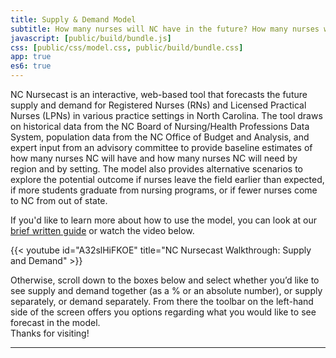 ```yaml
---
title: Supply & Demand Model
subtitle: How many nurses will NC have in the future? How many nurses will NC need in the future? How does supply and demand of nurses look in different regions of NC and practice settings? Check the nursecast!
javascript: [public/build/bundle.js]
css: [public/css/model.css, public/build/bundle.css]
app: true
es6: true
---
```

 

<span class="has-text-weight-semibold">NC Nursecast</span> is an interactive, web-based tool that forecasts the future supply and demand for Registered Nurses (RNs) and Licensed Practical Nurses (LPNs) in various practice settings in North Carolina. The tool draws on historical data from the NC Board of Nursing/Health Professions Data System, population data from the NC Office of Budget and Analysis, and expert input from an advisory committee to provide baseline estimates of how many nurses NC will have and how many nurses NC will need by region and by setting. The model also provides alternative scenarios to explore the potential outcome if nurses leave the field earlier than expected, if more students graduate from nursing programs, or if fewer nurses come to NC from out of state.  

If you'd like to learn more about how to use the model, you can look at our [brief written guide](#how-to-use) or watch the video below.

<div class="columns is-centered">
<div class="column is-four-fifths">
{{< youtube id="A32slHiFKOE" title="NC Nursecast Walkthrough: Supply and Demand"  >}}
</div>
</div>


Otherwise, scroll down to the boxes below and select whether you’d like to see supply and demand together (as a % or an absolute number), or supply separately, or demand separately. From there the toolbar on the left-hand side of the screen offers you options regarding what you would like to see forecast in the model.  
Thanks for visiting!  

---
